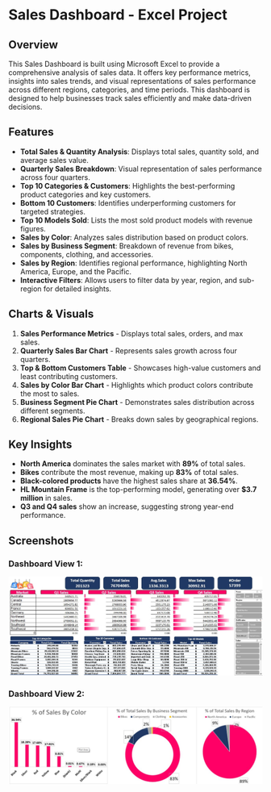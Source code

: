 # Sales Dashboard - Excel Project

## Overview
This Sales Dashboard is built using Microsoft Excel to provide a comprehensive analysis of sales data. It offers key performance metrics, insights into sales trends, and visual representations of sales performance across different regions, categories, and time periods. This dashboard is designed to help businesses track sales efficiently and make data-driven decisions.

## Features
- **Total Sales & Quantity Analysis**: Displays total sales, quantity sold, and average sales value.
- **Quarterly Sales Breakdown**: Visual representation of sales performance across four quarters.
- **Top 10 Categories & Customers**: Highlights the best-performing product categories and key customers.
- **Bottom 10 Customers**: Identifies underperforming customers for targeted strategies.
- **Top 10 Models Sold**: Lists the most sold product models with revenue figures.
- **Sales by Color**: Analyzes sales distribution based on product colors.
- **Sales by Business Segment**: Breakdown of revenue from bikes, components, clothing, and accessories.
- **Sales by Region**: Identifies regional performance, highlighting North America, Europe, and the Pacific.
- **Interactive Filters**: Allows users to filter data by year, region, and sub-region for detailed insights.

## Charts & Visuals
1. **Sales Performance Metrics** - Displays total sales, orders, and max sales.
2. **Quarterly Sales Bar Chart** - Represents sales growth across four quarters.
3. **Top & Bottom Customers Table** - Showcases high-value customers and least contributing customers.
4. **Sales by Color Bar Chart** - Highlights which product colors contribute the most to sales.
5. **Business Segment Pie Chart** - Demonstrates sales distribution across different segments.
6. **Regional Sales Pie Chart** - Breaks down sales by geographical regions.

## Key Insights
- **North America** dominates the sales market with **89%** of total sales.
- **Bikes** contribute the most revenue, making up **83%** of total sales.
- **Black-colored products** have the highest sales share at **36.54%**.
- **HL Mountain Frame** is the top-performing model, generating over **$3.7 million** in sales.
- **Q3 and Q4 sales** show an increase, suggesting strong year-end performance.

## Screenshots
### Dashboard View 1:
![Sales Dashboard](Sales%20Project%201.jpg)

### Dashboard View 2:
![Sales Analysis Charts](Sales%20Project%202.jpg)






